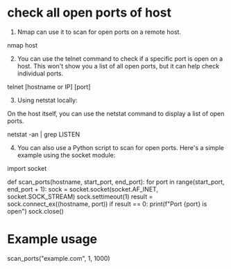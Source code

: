 # check all open ports of host

1. Nmap can use it to scan for open ports on a remote host.

nmap host

2. You can use the telnet command to check if a specific port is open on a host. This won't show you a list of all open ports, but it can help check individual ports.

telnet [hostname or IP] [port]

3. Using netstat locally:

On the host itself, you can use the netstat command to display a list of open ports.

netstat -an | grep LISTEN

4. You can also use a Python script to scan for open ports. Here's a simple example using the socket module:

import socket

def scan_ports(hostname, start_port, end_port):
for port in range(start_port, end_port + 1):
sock = socket.socket(socket.AF_INET, socket.SOCK_STREAM)
sock.settimeout(1)
result = sock.connect_ex((hostname, port))
if result == 0:
print(f"Port {port} is open")
sock.close()

# Example usage

scan_ports("example.com", 1, 1000)
